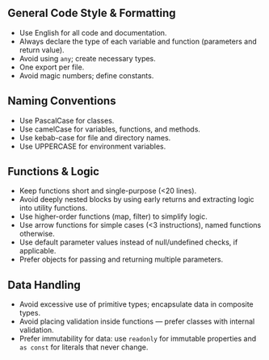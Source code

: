 ## General Code Style & Formatting
- Use English for all code and documentation.
- Always declare the type of each variable and function (parameters and return value).
- Avoid using `any`; create necessary types.
- One export per file.
- Avoid magic numbers; define constants.

## Naming Conventions
- Use PascalCase for classes.
- Use camelCase for variables, functions, and methods.
- Use kebab-case for file and directory names.
- Use UPPERCASE for environment variables.

## Functions & Logic
- Keep functions short and single-purpose (<20 lines).
- Avoid deeply nested blocks by using early returns and extracting logic into utility functions.
- Use higher-order functions (map, filter) to simplify logic.
- Use arrow functions for simple cases (<3 instructions), named functions otherwise.
- Use default parameter values instead of null/undefined checks, if applicable.
- Prefer objects for passing and returning multiple parameters.

## Data Handling
- Avoid excessive use of primitive types; encapsulate data in composite types.
- Avoid placing validation inside functions — prefer classes with internal validation.
- Prefer immutability for data: use `readonly` for immutable properties and `as const` for literals that never change.
